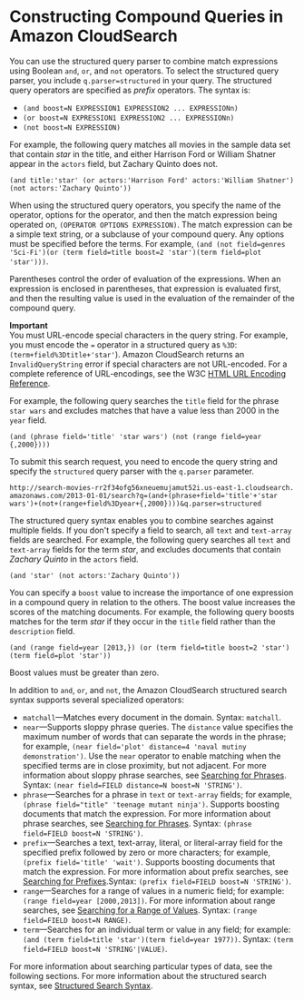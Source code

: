 # Constructing Compound Queries in Amazon CloudSearch<a name="searching-compound-queries"></a>

You can use the structured query parser to combine match expressions using Boolean `and`, `or`, and `not` operators\. To select the structured query parser, you include `q.parser=structured` in your query\. The structured query operators are specified as *prefix* operators\. The syntax is:
+ `(and boost=N EXPRESSION1 EXPRESSION2 ... EXPRESSIONn)`
+ `(or boost=N EXPRESSION1 EXPRESSION2 ... EXPRESSIONn)`
+ `(not boost=N EXPRESSION)`

For example, the following query matches all movies in the sample data set that contain *star* in the title, and either Harrison Ford or William Shatner appear in the `actors` field, but Zachary Quinto does not\.

```
(and title:'star' (or actors:'Harrison Ford' actors:'William Shatner')(not actors:'Zachary Quinto'))
```

When using the structured query operators, you specify the name of the operator, options for the operator, and then the match expression being operated on, `(OPERATOR OPTIONS EXPRESSION)`\. The match expression can be a simple text string, or a subclause of your compound query\. Any options must be specified before the terms\. For example, `(and (not field=genres 'Sci-Fi')(or (term field=title boost=2 'star')(term field=plot 'star')))`\.

Parentheses control the order of evaluation of the expressions\. When an expression is enclosed in parentheses, that expression is evaluated first, and then the resulting value is used in the evaluation of the remainder of the compound query\. 

**Important**  
You must URL\-encode special characters in the query string\. For example, you must encode the `=` operator in a structured query as `%3D`: `(term+field%3Dtitle+'star'`\)\. Amazon CloudSearch returns an `InvalidQueryString` error if special characters are not URL\-encoded\. For a complete reference of URL\-encodings, see the W3C [HTML URL Encoding Reference](http://www.w3schools.com/tags/ref_urlencode.asp)\.

For example, the following query searches the `title` field for the phrase `star wars` and excludes matches that have a value less than 2000 in the `year` field\. 

```
(and (phrase field='title' 'star wars') (not (range field=year {,2000})))
```

To submit this search request, you need to encode the query string and specify the `structured` query parser with the `q.parser` parameter\.

```
http://search-movies-rr2f34ofg56xneuemujamut52i.us-east-1.cloudsearch.
amazonaws.com/2013-01-01/search?q=(and+(phrase+field='title'+'star wars')+(not+(range+field%3Dyear+{,2000})))&q.parser=structured
```

The structured query syntax enables you to combine searches against multiple fields\. If you don't specify a field to search, all `text` and `text-array` fields are searched\. For example, the following query searches all `text` and `text-array` fields for the term *star*, and excludes documents that contain *Zachary Quinto* in the `actors` field\.

```
(and 'star' (not actors:'Zachary Quinto'))
```

You can specify a `boost` value to increase the importance of one expression in a compound query in relation to the others\. The boost value increases the scores of the matching documents\. For example, the following query boosts matches for the term *star* if they occur in the `title` field rather than the `description` field\.

```
(and (range field=year [2013,}) (or (term field=title boost=2 'star') (term field=plot 'star')) 
```

Boost values must be greater than zero\.

In addition to `and`, `or`, and `not`, the Amazon CloudSearch structured search syntax supports several specialized operators:
+ `matchall`—Matches every document in the domain\. Syntax: `matchall`\.
+ `near`—Supports sloppy phrase queries\. The `distance` value specifies the maximum number of words that can separate the words in the phrase; for example, `(near field='plot' distance=4 'naval mutiny demonstration')`\. Use the `near` operator to enable matching when the specified terms are in close proximity, but not adjacent\. For more information about sloppy phrase searches, see [Searching for Phrases](searching-text.md#searching-text-phrases)\. Syntax: `(near field=FIELD distance=N boost=N 'STRING')`\.
+ `phrase`—Searches for a phrase in `text` or `text-array` fields; for example, `(phrase field="title" 'teenage mutant ninja')`\. Supports boosting documents that match the expression\. For more information about phrase searches, see [Searching for Phrases](searching-text.md#searching-text-phrases)\. Syntax: `(phrase field=FIELD boost=N 'STRING')`\.
+ `prefix`—Searches a text, text\-array, literal, or literal\-array field for the specified prefix followed by zero or more characters; for example, `(prefix field='title' 'wait')`\. Supports boosting documents that match the expression\. For more information about prefix searches, see [Searching for Prefixes](searching-text.md#searching-text-prefixes)\.Syntax: `(prefix field=FIELD boost=N 'STRING')`\.
+ `range`—Searches for a range of values in a numeric field; for example: `(range field=year [2000,2013])`\. For more information about range searches, see [Searching for a Range of Values](searching-ranges.md)\. Syntax: `(range field=FIELD boost=N RANGE)`\.
+ `term`—Searches for an individual term or value in any field; for example: `(and (term field=title 'star')(term field=year 1977))`\. Syntax: `(term field=FIELD boost=N 'STRING'|VALUE)`\.

For more information about searching particular types of data, see the following sections\. For more information about the structured search syntax, see [Structured Search Syntax](search-api.md#structured-search-syntax)\. 